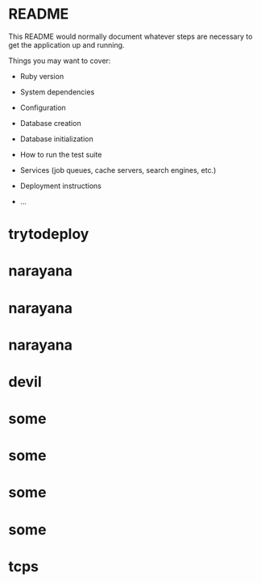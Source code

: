 # README

This README would normally document whatever steps are necessary to get the
application up and running.

Things you may want to cover:

* Ruby version

* System dependencies

* Configuration

* Database creation

* Database initialization

* How to run the test suite

* Services (job queues, cache servers, search engines, etc.)

* Deployment instructions

* ...
# trytodeploy
# narayana
# narayana
# narayana
# devil
# some
# some
# some
# some
# tcps
